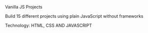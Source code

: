 Vanilla JS Projects

Build 15 different projects using plain JavaScript without frameworks

Technology: HTML, CSS AND JAVASCRIPT



